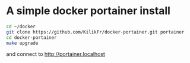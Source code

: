 # A simple docker portainer install

```sh
cd ~/docker
git clone https://github.com/KilikFr/docker-portainer.git portainer
cd docker-portainer
make upgrade
```

and connect to http://portainer.localhost
